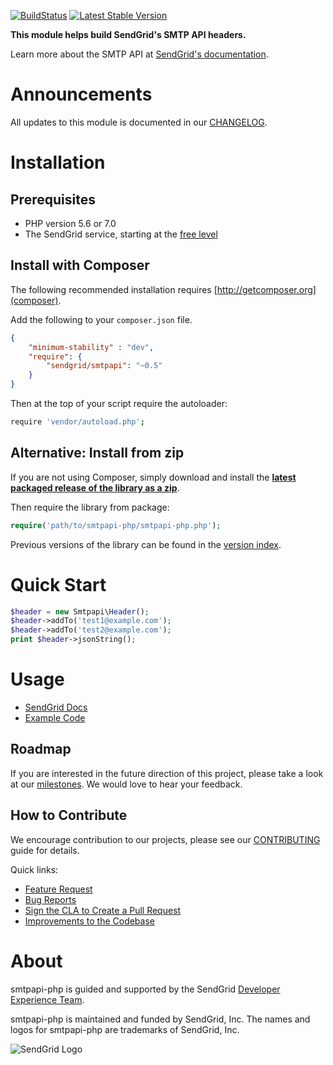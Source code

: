 [![BuildStatus](https://api.travis-ci.org/sendgrid/smtpapi-php.png?branch=master)](https://travis-ci.org/sendgrid/smtpapi-php)
[![Latest Stable Version](https://poser.pugx.org/sendgrid/smtpapi/version.png)](https://packagist.org/packages/sendgrid/smtpapi)

**This module helps build SendGrid's SMTP API headers.**

Learn more about the SMTP API at [SendGrid's documentation](https://sendgrid.com/docs/API_Reference/SMTP_API/index.html).

# Announcements

All updates to this module is documented in our [CHANGELOG](https://github.com/sendgrid/smtpapi-php/blob/master/CHANGELOG.md).

# Installation

## Prerequisites

- PHP version 5.6 or 7.0
- The SendGrid service, starting at the [free level](https://sendgrid.com/free?source=smtpapi-php)

## Install with Composer

The following recommended installation requires [http://getcomposer.org](composer).

Add the following to your `composer.json` file.

```json
{
    "minimum-stability" : "dev",
    "require": {
        "sendgrid/smtpapi": "~0.5"
    }
}
```

Then at the top of your script require the autoloader:

```bash
require 'vendor/autoload.php';
```

## Alternative: Install from zip

If you are not using Composer, simply download and install the **[latest packaged release of the library as a zip](https://sendgrid-open-source.s3.amazonaws.com/smtpapi-php/smtpapi-php.zip)**.

Then require the library from package:

```php
require('path/to/smtpapi-php/smtpapi-php.php');
```

Previous versions of the library can be found in the [version index](https://sendgrid-open-source.s3.amazonaws.com/index.html).

# Quick Start

```php
$header = new Smtpapi\Header();
$header->addTo('test1@example.com');
$header->addTo('test2@example.com');
print $header->jsonString();
```

# Usage

- [SendGrid Docs](https://sendgrid.com/docs/API_Reference/SMTP_API/index.html)
- [Example Code](https://github.com/sendgrid/smtpapi-php/tree/master/examples)

## Roadmap

If you are interested in the future direction of this project, please take a look at our [milestones](https://github.com/sendgrid/smtpapi-php/milestones). We would love to hear your feedback.

## How to Contribute

We encourage contribution to our projects, please see our [CONTRIBUTING](https://github.com/sendgrid/smtpapi-php/blob/master/CONTRIBUTING.md) guide for details.

Quick links:

- [Feature Request](https://github.com/sendgrid/smtpapi-php/blob/master/CONTRIBUTING.md#feature_request)
- [Bug Reports](https://github.com/sendgrid/smtpapi-php/blob/master/CONTRIBUTING.md#submit_a_bug_report)
- [Sign the CLA to Create a Pull Request](https://github.com/sendgrid/smtpapi-php/blob/master/CONTRIBUTING.md#cla)
- [Improvements to the Codebase](https://github.com/sendgrid/smtpapi-php/blob/master/CONTRIBUTING.md#improvements_to_the_codebase)

# About

smtpapi-php is guided and supported by the SendGrid [Developer Experience Team](mailto:dx@sendgrid.com).

smtpapi-php is maintained and funded by SendGrid, Inc. The names and logos for smtpapi-php are trademarks of SendGrid, Inc.

![SendGrid Logo](https://uiux.s3.amazonaws.com/2016-logos/email-logo%402x.png)
